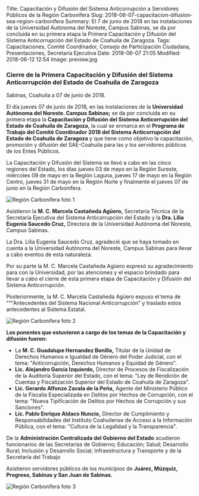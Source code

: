 Title: Capacitación y Difusión del Sistema Anticorrupción a Servidores Públicos de la Región Carbonífera
Slug: 2018-06-07-capacitacion-difusion-sea-region-carbonifera
Summary: El 7 de junio de 2018 en las instalaciones de la Universidad Autónoma del Noreste, Campus Sabinas, se da por concluida en su primera etapa la Primera Capacitación y Difusión del Sistema Anticorrupción del Estado de Coahuila de Zaragoza.
Tags: Capacitaciones, Comité Coordinador, Consejo de Participación Ciudadana, Presentaciones, Secretaría Ejecutiva
Date: 2018-06-07 21:05
Modified: 2018-06-12 12:54
Image: preview.jpg


### Cierre de la Primera Capacitación y Difusión del Sistema Anticorrupción del Estado de Coahuila de Zaragoza

Sabinas, Coahuila a 07 de junio de 2018.

El día jueves 07 de junio de 2018, en las instalaciones de la **Universidad Autónoma del Noreste. Campus Sabinas;** se da por concluida en su primera etapa la **Capacitación y Difusión del Sistema Anticorrupción del Estado de Coahuila de Zaragoza,** la cual se enmarca en el **Programa de Trabajo del Comité Coordinador 2018 del Sistema Anticorrupción del Estado de Coahuila de Zaragoza** y que tiene como objetivo la capacitación, promoción y difusión del SAE-Coahuila para las y los servidores públicos de los Entes Públicos.

La Capacitación y Difusión del Sistema se llevó a cabo en las cinco regiones del Estado, los días jueves 03 de mayo en la Región Sureste, miércoles 09 de mayo en la Región Laguna, jueves 17 de mayo en la Región Centro, jueves 31 de mayo en la Región Norte y finalmente el jueves 07 de junio en la Región Carbonífera.

<img class="img-fluid" src="foto-1.jpg" alt="Región Carbonífera foto 1">

Asistieron la **M. C. Marcela Castañeda Agüero,** Secretaria Técnica de la Secretaría Ejecutiva del Sistema Anticorrupción del Estado y la **Dra. Lilia Eugenia Saucedo Cruz,** Directora de la Universidad Autónoma del Noreste, Campus Sabinas.

La Dra. Lilia Eugenia Saucedo Cruz, agradeció que se haya tomado en cuenta a la Universidad Autónoma del Noreste, Campus Sabinas para llevar a cabo eventos de esta naturaleza.

Por su parte la M. C. Marcela Castañeda Agüero expresó su agradecimiento para con la Universidad, por las atenciones y el espacio brindado para llevar a cabo el cierre de esta primera etapa de Capacitación y Difusión del Sistema Anticorrupción.

Posteriormente, la M. C. Marcela Castañeda Agüero expuso el tema de """Antecedentes del Sistema Nacional Anticorrupción" y traslado estos antecedentes al Sistema Estatal.

<img class="img-fluid" src="foto-2.jpg" alt="Región Carbonífera foto 2">

**Los ponentes que estuvieron a cargo de los temas de la Capacitación y difusión fueron:**

* La **M. C. Guadalupe Hernandez Bonilla,** Titular de la Unidad de Derechos Humanos e Igualdad de Género del Poder Judicial, con el tema: "Anticorrupción, Derechos Humanos y Equidad de Género".
* **Lic. Alejandro García Izquierdo,** Director de Procesos de Fiscalización de la Auditoria Superior del Estado, con el tema: "Ley de Rendición de Cuentas y Fiscalización Superior del Estado de Coahuila de Zaragoza".
* **Lic. Gerardo Alfonzo Zavala de la Peña,** Agente del Ministerio Público de la Fiscalía Especializada en Delitos por Hechos de Corrupción, con el tema: "Nueva Tipificación de Delitos por Hechos de Corrupción y sus Sanciones".
* **Lic. Pablo Enrique Aldaco Nuncio,** Director de Cumplimiento y Responsabilidades del Instituto Coahuilense de Acceso a Ia Información Pública, con el tema: "Cultura de la Legalidad y la Transparencia".

De la **Administración Centralizada del Gobierno del Estado** acudieron funcionarios de las Secretarías de Gobierno; Educación; Salud; Desarrollo Rural; Inclusión y Desarrollo Social; Infraestructura y Transporte y de la Secretaría del Trabajo

Asistieron servidores públicos de los municipios de **Juárez, Múzquiz, Progreso, Sabinas y San Juan de Sabinas.**

<img class="img-fluid" src="foto-3.jpg" alt="Región Carbonífera foto 3">
